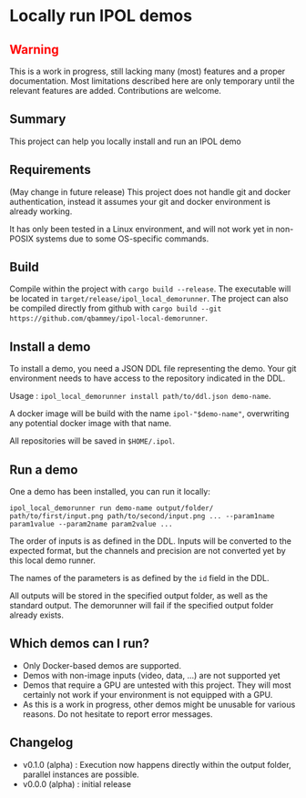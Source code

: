 # Locally run IPOL demos

## <span style="color:red"> Warning</span>
This is a work in progress, still lacking many (most) features and a proper documentation. Most limitations described here are only temporary until the relevant features are added. Contributions are welcome.

## Summary
This project can help you locally install and run an IPOL demo

## Requirements
(May change in future release)
This project does not handle git and docker authentication, instead it assumes your git and docker environment is already working.

It has only been tested in a Linux environment, and will not work yet in non-POSIX systems due to some OS-specific commands.

## Build
Compile within the project with `cargo build --release`. The executable will be located in `target/release/ipol_local_demorunner`.
The project can also be compiled directly from github with `cargo build --git https://github.com/qbammey/ipol-local-demorunner`.

## Install a demo
To install a demo, you need a JSON DDL file representing the demo. Your git environment needs to have access to the repository indicated in the DDL.

Usage : `ipol_local_demorunner install path/to/ddl.json demo-name`. 

A docker image will be build with the name `ipol-"$demo-name"`, overwriting any potential docker image with that name.

All repositories will be saved in `$HOME/.ipol`.

## Run a demo
One a demo has been installed, you can run it locally:

`ipol_local_demorunner run demo-name output/folder/ path/to/first/input.png path/to/second/input.png ... --param1name param1value --param2name param2value ...` 

The order of inputs is as defined in the DDL. Inputs will be converted to the expected format, but the channels and precision are not converted yet by this local demo runner.

The names of the parameters is as defined by the `id` field in the DDL.

All outputs will be stored in the specified output folder, as well as the standard output. The demorunner will fail if the specified output folder already exists.

## Which demos can I run?
* Only Docker-based demos are supported.
* Demos with non-image inputs (video, data, ...) are not supported yet
* Demos that require a GPU are untested with this project. They will most certainly not work if your environment is not equipped with a GPU.
* As this is a work in progress, other demos might be unusable for various reasons. Do not hesitate to report error messages.

## Changelog
* v0.1.0 (alpha) : Execution now happens directly within the output folder, parallel instances are possible.
* v0.0.0 (alpha) : initial release
